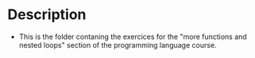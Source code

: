 # Description

- This is the folder contaning the exercices for the "more functions and nested loops" section of the programming language course.
